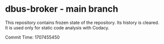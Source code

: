 # dbus-broker - main branch

This repository contains frozen state of the repository.
Its history is cleared. It is used only for static code
analysis with Codacy.

Commit Time: 1707455450